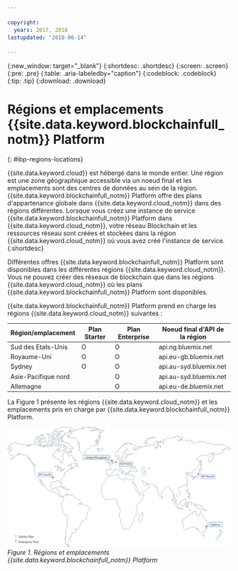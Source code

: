```yaml
---

copyright:
  years: 2017, 2018
lastupdated: "2018-06-14"

---
```


{:new_window: target="_blank"}
{:shortdesc: .shortdesc}
{:screen: .screen}
{:pre: .pre}
{:table: .aria-labeledby="caption"}
{:codeblock: .codeblock}
{:tip: .tip}
{:download: .download}


# Régions et emplacements {{site.data.keyword.blockchainfull_notm}} Platform
{: #ibp-regions-locations}

{{site.data.keyword.cloud}} est hébergé dans le monde entier. Une région est une zone géographique accessible via un noeud final et les emplacements sont des centres de données au sein de la région. {{site.data.keyword.blockchainfull_notm}} Platform offre des plans d'appartenance globale dans {{site.data.keyword.cloud_notm}} dans des régions différentes. Lorsque vous créez une instance de service {{site.data.keyword.blockchainfull_notm}} Platform dans {{site.data.keyword.cloud_notm}}, votre réseau Blockchain et les ressources réseau sont créées et stockées dans la région {{site.data.keyword.cloud_notm}} où vous avez créé l'instance de service.
{:shortdesc}

Différentes offres {{site.data.keyword.blockchainfull_notm}} Platform sont disponibles dans les différentes régions {{site.data.keyword.cloud_notm}}. Vous ne pouvez créer des réseaux de blockchain que dans les régions {{site.data.keyword.cloud_notm}} où les plans {{site.data.keyword.blockchainfull_notm}} Platform sont disponibles.

{{site.data.keyword.blockchainfull_notm}} Platform prend en charge les régions {{site.data.keyword.cloud_notm}} suivantes :

| Région/emplacement | Plan Starter | Plan Enterprise | Noeud final d'API de la région |
|--------|----------|----------|-------------|
| Sud des Etats-Unis| O | O | api.ng.bluemix.net |
| Royaume-Uni | O | O | api.eu-gb.bluemix.net |
| Sydney | O | O | api.au-syd.bluemix.net |
| Asie-Pacifique nord |  | O | api.au-syd.bluemix.net |
| Allemagne |  | O | api.eu-de.bluemix.net |

La Figure 1 présente les régions {{site.data.keyword.cloud_notm}} et les emplacements pris en charge par {{site.data.keyword.blockchainfull_notm}} Platform.

![{{site.data.keyword.blockchainfull_notm}} Platform : régions et emplacements](../images/ibp_regions.png "{{site.data.keyword.blockchainfull_notm}} Platform : régions et emplacements ")  
_Figure 1. Régions et emplacements {{site.data.keyword.blockchainfull_notm}} Platform_

